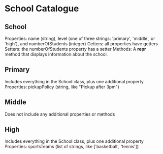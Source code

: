 # School Catalogue

## School
Properties: name (string), level (one of three strings: 'primary', 'middle', or 'high'), and numberOfStudents (integer)
Getters: all properties have getters
Setters: the numberOfStudents property has a setter
Methods: A __repr__ method that displays information about the school.

## Primary
Includes everything in the School class, plus one additional property
Properties: pickupPolicy (string, like "Pickup after 3pm")

## Middle
Does not include any additional properties or methods

## High
Includes everything in the School class, plus one additional property
Properties: sportsTeams (list of strings, like ['basketball', 'tennis'])
